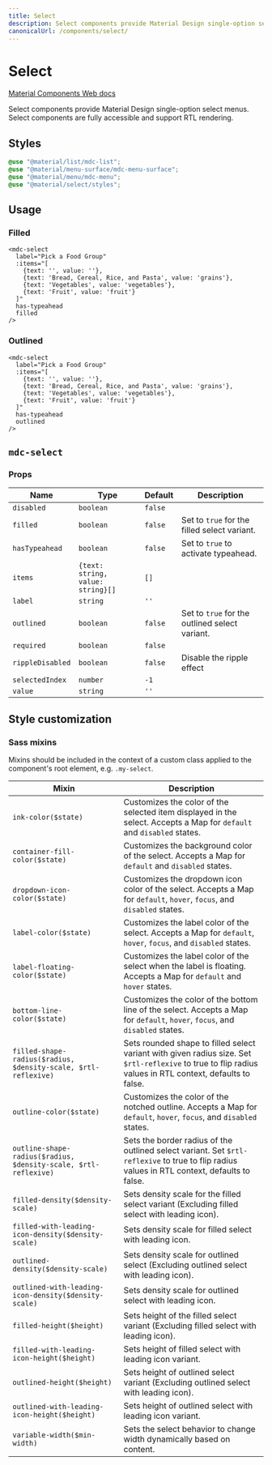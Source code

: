 ```yaml
---
title: Select
description: Select components provide Material Design single-option select menus.
canonicalUrl: /components/select/
---
```


# Select

[Material Components Web docs](https://github.com/material-components/material-components-web/tree/v10.0.0/packages/mdc-select#readme)

Select components provide Material Design single-option select menus. Select components are fully accessible and support RTL rendering.

<v-select-demo1 />

## Styles

```scss
@use "@material/list/mdc-list";
@use "@material/menu-surface/mdc-menu-surface";
@use "@material/menu/mdc-menu";
@use "@material/select/styles";
```

## Usage

### Filled

```vue
<mdc-select
  label="Pick a Food Group"
  :items="[
    {text: '', value: ''},
    {text: 'Bread, Cereal, Rice, and Pasta', value: 'grains'},
    {text: 'Vegetables', value: 'vegetables'},
    {text: 'Fruit', value: 'fruit'}
  ]"
  has-typeahead
  filled
/>
```

### Outlined

```vue
<mdc-select
  label="Pick a Food Group"
  :items="[
    {text: '', value: ''},
    {text: 'Bread, Cereal, Rice, and Pasta', value: 'grains'},
    {text: 'Vegetables', value: 'vegetables'},
    {text: 'Fruit', value: 'fruit'}
  ]"
  has-typeahead
  outlined
/>
```

## `mdc-select`

### Props

| Name | Type | Default | Description |
| ---- | ---- | ------- | ----------- |
| `disabled` | `boolean` | `false` |
| `filled` | `boolean` | `false` | Set to `true` for the filled select variant. |
| `hasTypeahead` | `boolean` | `false` | Set to `true` to activate typeahead. |
| `items` | `{text: string, value: string}[]` | `[]` |
| `label` | `string` | `''` |
| `outlined` | `boolean` | `false` | Set to `true` for the outlined select variant. |
| `required` | `boolean` | `false` |
| `rippleDisabled`| `boolean` | `false` | Disable the ripple effect |
| `selectedIndex` | `number` | `-1` |
| `value` | `string` | `''` |

## Style customization

### Sass mixins

Mixins should be included in the context of a custom class applied to the component's root element, e.g. `.my-select`.

| Mixin | Description |
| ----- | ----------- |
| `ink-color($state)` | Customizes the color of the selected item displayed in the select. Accepts a Map for `default` and `disabled` states. |
| `container-fill-color($state)` | Customizes the background color of the select. Accepts a Map for `default` and `disabled` states. |
| `dropdown-icon-color($state)` | Customizes the dropdown icon color of the select. Accepts a Map for `default`, `hover`, `focus`, and `disabled` states. |
| `label-color($state)` | Customizes the label color of the select. Accepts a Map for `default`, `hover`, `focus`, and `disabled` states. |
| `label-floating-color($state)` | Customizes the label color of the select when the label is floating. Accepts a Map for `default` and `hover` states. |
| `bottom-line-color($state)` | Customizes the color of the bottom line of the select. Accepts a Map for `default`, `hover`, `focus`, and `disabled` states. |
| `filled-shape-radius($radius, $density-scale, $rtl-reflexive)` | Sets rounded shape to filled select variant with given radius size. Set `$rtl-reflexive` to true to flip radius values in RTL context, defaults to false. |
| `outline-color($state)` | Customizes the color of the notched outline. Accepts a Map for `default`, `hover`, `focus`, and `disabled` states. |
| `outline-shape-radius($radius, $density-scale, $rtl-reflexive)` | Sets the border radius of the outlined select variant. Set `$rtl-reflexive` to true to flip radius values in RTL context, defaults to false. |
| `filled-density($density-scale)` | Sets density scale for the filled select variant (Excluding filled select with leading icon). |
| `filled-with-leading-icon-density($density-scale)` | Sets density scale for filled select with leading icon. |
| `outlined-density($density-scale)` | Sets density scale for outlined select (Excluding outlined select with leading icon). |
| `outlined-with-leading-icon-density($density-scale)` | Sets density scale for outlined select with leading icon. |
| `filled-height($height)` | Sets height of the filled select variant (Excluding filled select with leading icon). |
| `filled-with-leading-icon-height($height)` | Sets height of filled select with leading icon variant. |
| `outlined-height($height)` | Sets height of outlined select variant (Excluding outlined select with leading icon). |
| `outlined-with-leading-icon-height($height)` | Sets height of outlined select with leading icon variant. |
| `variable-width($min-width)` | Sets the select behavior to change width dynamically based on content. |

